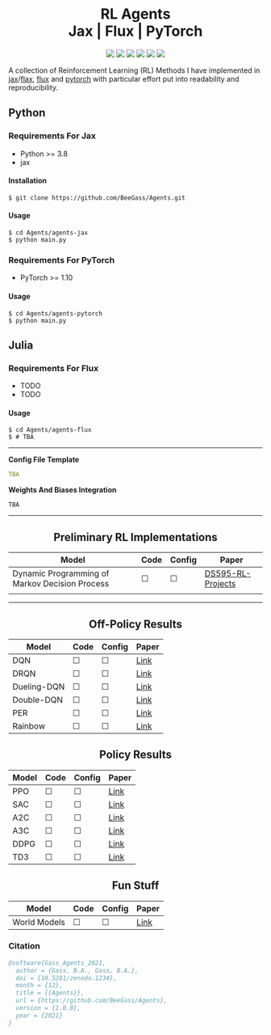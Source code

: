 <h1 align="center">
  <b>RL Agents</b><br> 
  <b>Jax | Flux | PyTorch</b><br> 
</h1>

<p align="center">
      <a href="https://www.python.org/">
        <img src="https://img.shields.io/badge/Python-3.8-ff69b4.svg" /></a>
       <a href= "https://pytorch.org/">
        <img src="https://img.shields.io/badge/PyTorch-1.10-2BAF2B.svg" /></a>
       <a href= "https://fluxml.ai/">
        <img src="https://img.shields.io/badge/Flux-v0.12.8-red" /></a>
       <a href= "https://github.com/google/jax">
        <img src="https://img.shields.io/badge/Jax-v0.1.75-yellow" /></a>
       <a href= "https://github.com/BeeGass/Agents/blob/master/LICENSE">
        <img src="https://img.shields.io/badge/license-Apache2.0-blue.svg" /></a>
         <a href= "http://twitter.com/intent/tweet?text=Readable-Agents:%20A%20Collection%20Of%20RL%20Agents%20Written%20In%20PyTorch%20And%20Jax%3A&url=https://github.com/BeeGass/Agents">
        <img src="https://img.shields.io/twitter/url/https/shields.io.svg?style=social" /></a>

</p>

A collection of Reinforcement Learning (RL) Methods I have implemented in [jax](https://github.com/google/jax)/[flax](https://github.com/google/flax), [flux](https://fluxml.ai/) and [pytorch](https://pytorch.org/) with particular effort put into readability and reproducibility. 

## Python 
### Requirements For Jax
- Python >= 3.8
- jax

#### Installation
```
$ git clone https://github.com/BeeGass/Agents.git
```

#### Usage
```
$ cd Agents/agents-jax
$ python main.py 
```

### Requirements For PyTorch
- PyTorch >= 1.10

#### Usage
```
$ cd Agents/agents-pytorch
$ python main.py 
```

## Julia
### Requirements For Flux
- TODO
- TODO

#### Usage
```
$ cd Agents/agents-flux
$ # TBA 
```
--- 

**Config File Template**
```yaml
TBA
```

**Weights And Biases Integration**
```
TBA
```

----
<h2 align="center">
  <b>Preliminary RL Implementations</b><br>
</h2>

| Model                                          | Code    | Config  | Paper                                                                                        |
|------------------------------------------------|---------|---------|----------------------------------------------------------------------------------------------|
| Dynamic Programming of Markov Decision Process | &#9744; | &#9744; | [DS595-RL-Projects](https://github.com/yingxue-zhang/DS595-RL-Projects/tree/master/Project1) |
|                                                |         |         |                                                                                              |


----
<h2 align="center">
  <b> Off-Policy Results</b><br>
</h2>


| Model       | Code    | Config  | Paper                                             |
|-------------|---------|---------|---------------------------------------------------|
| DQN         | &#9744; | &#9744; | [Link](https://arxiv.org/abs/1312.5602)           |
| DRQN        | &#9744; | &#9744; | [Link](https://arxiv.org/abs/1507.06527)          |
| Dueling-DQN | &#9744; | &#9744; | [Link](https://arxiv.org/abs/1511.06581)          |
| Double-DQN  | &#9744; | &#9744; | [Link](https://arxiv.org/abs/1509.06461)          |
| PER         | &#9744; | &#9744; | [Link](https://arxiv.org/abs/1511.05952)          |
| Rainbow     | &#9744; | &#9744; | [Link](https://arxiv.org/abs/1710.02298v1)        |


<h2 align="center">
  <b>Policy Results</b><br>
</h2>


| Model       | Code    | Config  | Paper                                             |
|-------------|---------|---------|---------------------------------------------------|
| PPO         | &#9744; | &#9744; | [Link](https://arxiv.org/abs/1312.6114)           |
| SAC         | &#9744; | &#9744; | [Link](https://arxiv.org/abs/1801.01290)          |
| A2C         | &#9744; | &#9744; | [Link](https://arxiv.org/abs/1602.01783)          |
| A3C         | &#9744; | &#9744; | [Link](https://arxiv.org/abs/1602.01783)          |
| DDPG        | &#9744; | &#9744; | [Link](https://arxiv.org/abs/1509.02971)          |
| TD3         | &#9744; | &#9744; | [Link](https://arxiv.org/abs/1802.09477)          |


<h2 align="center">
  <b>Fun Stuff</b><br>
</h2>

| Model        | Code    | Config  | Paper                                             |
|--------------|---------|---------|---------------------------------------------------|
| World Models | &#9744; | &#9744; | [Link](https://arxiv.org/abs/1809.01999)          |

### Citation
```bib
@software{Gass_Agents_2021,
  author = {Gass, B.A., Gass, B.A.},
  doi = {10.5281/zenodo.1234},
  month = {12},
  title = {{Agents}},
  url = {https://github.com/BeeGass/Agents},
  version = {1.0.0},
  year = {2021}
}
```
